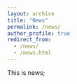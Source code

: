 ```yaml
---
layout: archive
title: "News"
permalink: /news/
author_profile: true
redirect_from:
  - /news/
  - /news.html
---
```

This is news;